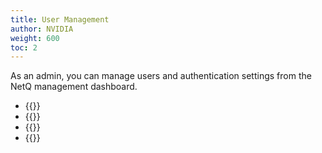 ```yaml
---
title: User Management
author: NVIDIA
weight: 600
toc: 2
---
```

As an admin, you can manage users and authentication settings from the NetQ management dashboard.

- {{<link title="Accounts and Roles" text="Accounts and Roles">}}
- {{<link title="Add and Manage Accounts" text="Add and Manage Accounts">}}
- {{<link title="LDAP Authentication" text="LDAP Authentication">}}
- {{<link title="SSO Authentication" text="SSO Authentication">}}